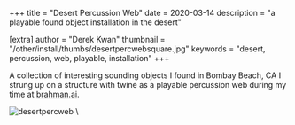 +++
title = "Desert Percussion Web"
date = 2020-03-14
description = "a playable found object installation in the desert"

[extra]
author = "Derek Kwan"
thumbnail = "/other/install/thumbs/desertpercwebsquare.jpg"
keywords = "desert, percussion, web, playable, installation"
+++

 A collection of interesting sounding objects I found in Bombay Beach, CA I strung up on a structure with twine as a playable percussion web during my time at [brahman.ai](https://brahman.ai/). 
 
![desertpercweb](/images/other/install/desertpercweb.jpg) \
